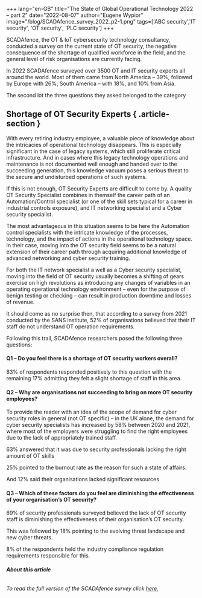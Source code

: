 +++
lang="en-GB"
title="The State of Global Operational Technology 2022 – part 2"
date="2022-08-07"
author="Eugene Wypior"
image="/blog/SCADAfence_survey_2022_p2-1.png"
tags=['ABC security','IT security', 'OT security', 'PLC security']
+++


SCADAfence, the OT & IoT cybersecurity technology consultancy, conducted a survey on the current state of OT security, the negative consequence of the shortage of qualified workforce in the field, and the general level of risk organisations are currently facing.

In 2022 SCADAfence surveyed over 3500 OT and IT security experts all around the world. Most of them came from North America – 39%, followed by Europe with 26%, South America – with 18%, and 10% from Asia.

The second lot the three questions they asked belonged to the category

## Shortage of OT Security Experts { .article-section }

With every retiring industry employee, a valuable piece of knowledge about the intricacies of operational technology disappears. This is especially significant in the case of legacy systems, which still proliferate critical infrastructure. And in cases where this legacy technology operations and maintenance is not documented well enough and handed over to the succeeding generation, this knowledge vacuum poses a serious threat to the secure and undisturbed operations of such systems.

If this is not enough, OT Security Experts are difficult to come by. A quality OT Security Specialist combines in themself the career path of an Automation/Control specialist (or one of the skill sets typical for a career in industrial controls exposure), and IT networking specialist and a Cyber security specialist.

The most advantageous in this situation seems to be here the Automation control specialists with the intricate knowledge of the processes, technology, and the impact of actions in the operational technology space. In their case, moving into the OT security field seems to be a natural extension of their career path through acquiring additional knowledge of advanced networking and cyber security training.

For both the IT network specialist a well as a Cyber security specialist, moving into the field of OT security usually becomes a shifting of gears exercise on high revolutions as introducing any changes of variables in an operating operational technology environment – even for the purpose of benign testing or checking – can result in production downtime and losses of revenue.

It should come as no surprise then, that according to a survey from 2021 conducted by the SANS institute, 52% of organisations believed that their IT staff do not understand OT operation requirements.

Following this trail, SCADAfence researchers posed the following three questions:

#### Q1 – Do you feel there is a shortage of OT security workers overall?

83% of respondents responded positively to this question with the remaining 17% admitting they felt a slight shortage of staff in this area.

#### Q2 – Why are organisations not succeeding to bring on more OT security employees?

To provide the reader with an idea of the scope of demand for cyber security roles in general (not OT specific) – in the UK alone, the demand for cyber security specialists has increased by 58% between 2020 and 2021, where most of the employers were struggling to find the right employees due to the lack of appropriately trained staff. 

63% answered that it was due to security professionals lacking the right amount of OT skills 

25% pointed to the burnout rate as the reason for such a state of affairs.

And 12% said their organisations lacked significant resources

#### Q3 – Which of these factors do you feel are diminishing the effectiveness of your organisation’s OT security?

69% of security professionals surveyed believed the lack of OT security staff is diminishing the effectiveness of their organisation’s OT security.

This was followed by 18% pointing to the evolving threat landscape and new cyber threats. 

8% of the respondents held the industry compliance regulation requirements responsible for this.

###### **About this article**

###### To read the full version of the SCADAfence survey click [here.](https://www.scadafence.com/resource/the-2022-state-of-operational-technology-survey-results/)


